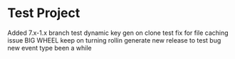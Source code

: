 Test Project
=========

Added 7.x-1.x branch
test dynamic key gen on clone
test fix for file caching issue
BIG WHEEL keep on turning
rollin
generate new release to test bug
new event type
been a while
